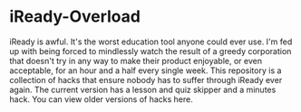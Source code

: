 # iReady-Overload

iReady is awful. It's the worst education tool anyone could ever use. I'm fed up with being forced to mindlessly watch the result of a greedy corporation that doesn't try in any way to make their product enjoyable, or even acceptable, for an hour and a half every single week. This repository is a collection of hacks that ensure nobody has to suffer through iReady ever again. The current version has a lesson and quiz skipper and a minutes hack. You can view older versions of hacks here.
